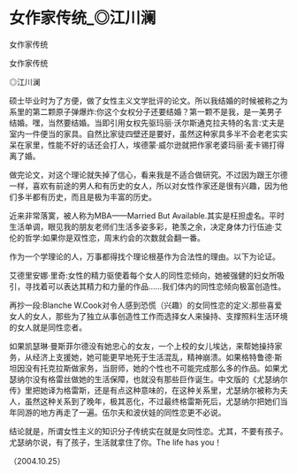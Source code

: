# 女作家传统_◎江川澜

女作家传统

女作家传统

◎江川澜

硕士毕业时为了方便，做了女性主义文学批评的论文。所以我结婚的时候被称之为系里的第二颗原子弹爆炸:你这个女权分子还要结婚？第一颗不是我，是一美男子结婚。嘿，当然要结婚。当即引用女权先驱玛丽·沃尔斯通克拉夫特的名言:丈夫是室内一件便当的家具。自然比家徒四壁还是要好，虽然这种家具多半不会老老实实呆在家里，性能不好的话还会打人，埃德蒙·威尔逊就把作家老婆玛丽·麦卡锡打得离了婚。

做完论文，对这个理论就失掉了信心，看来我是不适合做研究。不过因为跟王尔德一样，喜欢有前途的男人和有历史的女人，所以对女性作家还是很有兴趣，因为他们多半都有历史，而且是极为丰富的历史。

近来非常落寞，被人称为MBA——Married But Available.其实是枉担虚名。平时生活单调，眼见我的朋友老师们生活多姿多彩，艳羡之余，决定身体力行伍迪·艾伦的哲学:如果你是双性恋，周末约会的次数就会翻一番。

作为一个学理论的人，万事都得找个理论根基作为合法性的理由。以下为论证。

艾德里安娜·里奇:女性的精力驱使着每个女人的同性恋倾向，她被强健的妇女所吸引，寻找着可以表达其精力和力量的作品……我们体内的同性恋倾向极富创造性。

再抄一段:Blanche W.Cook对令人感到恐慌（兴趣）的女同性恋的定义:那些喜爱女人的女人，那些为了独立从事创造性工作而选择女人来操持、支撑照料生活环境的女人就是同性恋者。

如果凯瑟琳·曼斯菲尔德没有她忠心的女友，一个上校的女儿埃达，来帮她操持家务，从经济上支援她，她可能更早地死于生活混乱，精神崩溃。如果格特鲁德·斯坦因没有托克拉斯做家务，当厨师，她的个性也不可能完成那么多的作品。如果尤瑟纳尔没有格雷丝做她的生活保障，也就没有那些巨作诞生。中文版的《尤瑟纳尔传》里把她译为格雷斯，还是有点这种意味的，在这种关系里，尤瑟纳尔被称为夫人，虽然这种关系到了晚年，极其恶化，不过最终格雷斯死后，尤瑟纳尔把她们当年同游的地方再走了一遍。伍尔夫和波伏娃的同性恋更不必说。

结论就是，所谓女性主义的知识分子传统实在就是女同性恋。尤其，不要有孩子。尤瑟纳尔说，有了孩子，生活就拿住了你。The life has you！

（2004.10.25）